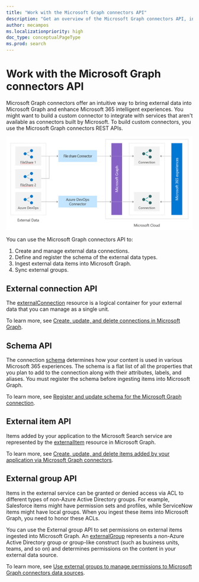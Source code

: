 ```yaml
---
title: "Work with the Microsoft Graph connectors API"
description: "Get an overview of the Microsoft Graph connectors API, including the External connection API, Schema API, External item API, and External group API."
author: mecampos
ms.localizationpriority: high
doc_type: conceptualPageType
ms.prod: search
---
```


# Work with the Microsoft Graph connectors API

Microsoft Graph connectors offer an intuitive way to bring external data into Microsoft Graph and enhance Microsoft 365 intelligent experiences. You might want to build a custom connector to integrate with services that aren't available as connectors built by Microsoft. To build custom connectors, you use the Microsoft Graph connectors REST APIs.

![Image showing the external data coming trough different types of connectors to Microsoft Graph](./images/connectors-images/api-overview.png)

You can use the Microsoft Graph connectors API to:

1. Create and manage external data connections.
2. Define and register the schema of the external data types.
3. Ingest external data items into Microsoft Graph.
4. Sync external groups.

## External connection API

The [externalConnection](/graph/api/resources/externalconnectors-externalconnection?view=graph-rest-1.0&preserve-view=true) resource is a logical container for your external data that you can manage as a single unit.

To learn more, see [Create, update, and delete connections in Microsoft Graph](connecting-external-content-manage-connections.md).

## Schema API

The connection [schema](/graph/api/resources/externalconnectors-schema?view=graph-rest-1.0&preserve-view=true) determines how your content is used in various Microsoft 365 experiences. The schema is a flat list of all the properties that you plan to add to the connection along with their attributes, labels, and aliases. You must register the schema before ingesting items into Microsoft Graph.

To learn more, see [Register and update schema for the Microsoft Graph connection](connecting-external-content-manage-schema.md).

## External item API

Items added by your application to the Microsoft Search service are represented by the [externalItem](/graph/api/resources/externalconnectors-externalitem?view=graph-rest-1.0&preserve-view=true) resource in Microsoft Graph.

To learn more, see [Create, update, and delete items added by your application via Microsoft Graph connectors](connecting-external-content-manage-items.md).

## External group API

Items in the external service can be granted or denied access via ACL to different types of non-Azure Active Directory groups. For example, Salesforce items might have permission sets and profiles, while ServiceNow items might have local groups. When you ingest these items into Microsoft Graph, you need to honor these ACLs.

You can use the External group API to set permissions on external items ingested into Microsoft Graph. An [externalGroup](/graph/api/resources/externalconnectors-externalgroup?view=graph-rest-1.0&preserve-view=true) represents a non-Azure Active Directory group or group-like construct (such as business units, teams, and so on) and determines permissions on the content in your external data source.

To learn more, see [Use external groups to manage permissions to Microsoft Graph connectors data sources](connecting-external-content-external-groups.md).
